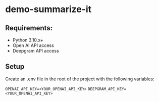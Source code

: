 # demo-summarize-it

## Requirements:
- Python 3.10.x+
- Open AI API access
- Deepgram API access

## Setup

Create an .env file in the root of the project with the following variables:

`OPENAI_API_KEY=<YOUR_OPENAI_API_KEY>`
`DEEPGRAM_API_KEY=<YOUR_OPENAI_API_KEY>`
